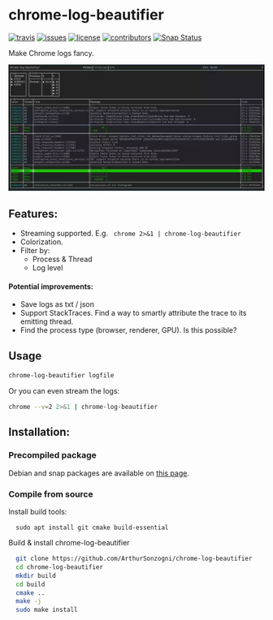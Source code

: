 # chrome-log-beautifier
[![travis][badge.travis]][travis]
[![issues][badge.issues]][issues]
[![license][badge.license]][license]
[![contributors][badge.contributors]][contributors]
[![Snap Status][badge.snap]][snap]

[badge.travis]: https://img.shields.io/travis/com/arthursonzogni/chrome-log-beautifier
[badge.issues]: https://img.shields.io/github/issues-raw/arthursonzogni/chrome-log-beautifier
[badge.license]: https://img.shields.io/github/license/arthursonzogni/chrome-log-beautifier?color=black
[badge.contributors]: https://img.shields.io/github/contributors/arthursonzogni/chrome-log-beautifier?color=blue
[badge.snap]: https://build.snapcraft.io/badge/ArthurSonzogni/chrome-log-beautifier.svg

[travis]: https://travis-ci.com/ArthurSonzogni/chrome-log-beautifier
[issues]: https://github.com/ArthurSonzogni/chrome-log-beautifier/issues
[license]: http://opensource.org/licenses/MIT
[contributors]: https://github.com/ArthurSonzogni/chrome-log-beautifier/graphs/contributors
[snap]: https://build.snapcraft.io/user/ArthurSonzogni/chrome-log-beautifier

Make Chrome logs fancy.

![logo](./doc/logo.webp)

## Features:
  - Streaming supported. E.g.  ``` chrome 2>&1 | chrome-log-beautifier```
  - Colorization.
  - Filter by:
    - Process & Thread
    - Log level

#### Potential improvements:
  - Save logs as txt / json
  - Support StackTraces. Find a way to smartly attribute the trace to its emitting thread.
  - Find the process type (browser, renderer, GPU). Is this possible?

## Usage
```bash
chrome-log-beautifier logfile
```
Or you can even stream the logs:
```bash
chrome --v=2 2>&1 | chrome-log-beautifier
```

## Installation:

### Precompiled package
Debian and snap packages are available on [this page](https://github.com/ArthurSonzogni/chrome-log-beautifier/releases/).

### Compile from source
Install build tools:
```
  sudo apt install git cmake build-essential
```

Build & install chrome-log-beautifier
```bash
  git clone https://github.com/ArthurSonzogni/chrome-log-beautifier
  cd chrome-log-beautifier
  mkdir build
  cd build
  cmake ..
  make -j
  sudo make install
```
